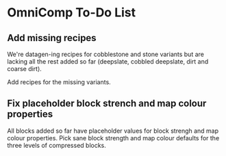 # OmniComp To-Do List

## Add missing recipes

We're datagen-ing recipes for cobblestone and stone variants but are lacking
all the rest added so far (deepslate, cobbled deepslate, dirt and coarse dirt).

Add recipes for the missing variants.

## Fix placeholder block strench and map colour properties

All blocks added so far have placeholder values for block strengh and map colour
properties.  Pick sane block strength and map colour defaults for the three levels
of compressed blocks.

<!--
vim: ts=2 sw=2 et fdm=marker :
-->
